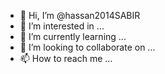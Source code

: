 - 👋 Hi, I’m @hassan2014SABIR
- 👀 I’m interested in ...
- 🌱 I’m currently learning ...
- 💞️ I’m looking to collaborate on ...
- 📫 How to reach me ...

<!---
hassan2014SABIR/hassan2014SABIR is a ✨ special ✨ repository because its `README.md` (this file) appears on your GitHub profile.
You can click the Preview link to take a look at your changes.
--->
